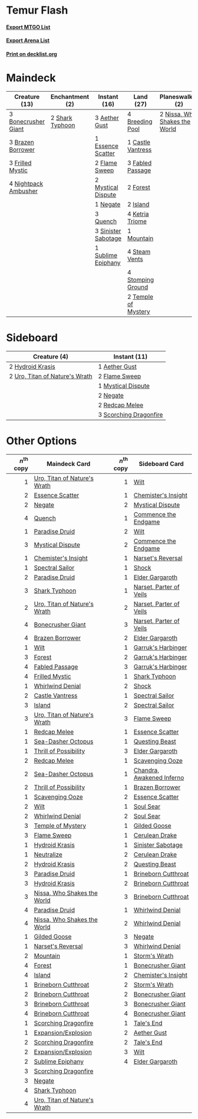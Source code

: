 # Temur Flash

#### [Export MTGO List](../collection/Temur%20Flash/Temur%20Flash.txt)
#### [Export Arena List](../collection/Temur%20Flash/Temur%20Flash_arena.txt)
#### [Print on decklist.org](http://decklist.org/?deckmain=3%09Aether%20Gust%0A3%09Bonecrusher%20Giant%0A3%09Brazen%20Borrower%0A4%09Breeding%20Pool%0A1%09Castle%20Vantress%0A1%09Essence%20Scatter%0A3%09Fabled%20Passage%0A2%09Flame%20Sweep%0A2%09Forest%0A3%09Frilled%20Mystic%0A2%09Island%0A4%09Ketria%20Triome%0A1%09Mountain%0A2%09Mystical%20Dispute%0A1%09Negate%0A4%09Nightpack%20Ambusher%0A2%09Nissa,%20Who%20Shakes%20the%20World%0A3%09Quench%0A2%09Shark%20Typhoon%0A3%09Sinister%20Sabotage%0A4%09Steam%20Vents%0A4%09Stomping%20Ground%0A1%09Sublime%20Epiphany%0A2%09Temple%20of%20Mystery&deckside=1%09Aether%20Gust%0A2%09Flame%20Sweep%0A2%09Hydroid%20Krasis%0A1%09Mystical%20Dispute%0A2%09Negate%0A2%09Redcap%20Melee%0A3%09Scorching%20Dragonfire%0A2%09Uro,%20Titan%20of%20Nature's%20Wrath)
# Maindeck

|                                         Creature (13)                                         |                                     Enchantment (2)                                      |                                         Instant (16)                                         |                                          Land (27)                                           |                                            Planeswalker (2)                                            |
|-----------------------------------------------------------------------------------------------|------------------------------------------------------------------------------------------|----------------------------------------------------------------------------------------------|----------------------------------------------------------------------------------------------|--------------------------------------------------------------------------------------------------------|
|3 [Bonecrusher Giant](http://gatherer.wizards.com/Pages/Card/Details.aspx?multiverseid=473077) |2 [Shark Typhoon](http://gatherer.wizards.com/Pages/Card/Details.aspx?multiverseid=479587)|3 [Aether Gust](http://gatherer.wizards.com/Pages/Card/Details.aspx?multiverseid=466796)      |4 [Breeding Pool](http://gatherer.wizards.com/Pages/Card/Details.aspx?multiverseid=97088)     |2 [Nissa, Who Shakes the World](http://gatherer.wizards.com/Pages/Card/Details.aspx?multiverseid=461096)|
|3 [Brazen Borrower](http://gatherer.wizards.com/Pages/Card/Details.aspx?multiverseid=473001)   |                                                                                          |1 [Essence Scatter](http://gatherer.wizards.com/Pages/Card/Details.aspx?multiverseid=426754)  |1 [Castle Vantress](http://gatherer.wizards.com/Pages/Card/Details.aspx?multiverseid=473204)  |                                                                                                        |
|3 [Frilled Mystic](http://gatherer.wizards.com/Pages/Card/Details.aspx?multiverseid=457318)    |                                                                                          |2 [Flame Sweep](http://gatherer.wizards.com/Pages/Card/Details.aspx?multiverseid=466893)      |3 [Fabled Passage](http://gatherer.wizards.com/Pages/Card/Details.aspx?multiverseid=473206)   |                                                                                                        |
|4 [Nightpack Ambusher](http://gatherer.wizards.com/Pages/Card/Details.aspx?multiverseid=466939)|                                                                                          |2 [Mystical Dispute](http://gatherer.wizards.com/Pages/Card/Details.aspx?multiverseid=473020) |2 [Forest](http://gatherer.wizards.com/Pages/Card/Details.aspx?multiverseid=439860)           |                                                                                                        |
|                                                                                               |                                                                                          |1 [Negate](http://gatherer.wizards.com/Pages/Card/Details.aspx?multiverseid=423707)           |2 [Island](http://gatherer.wizards.com/Pages/Card/Details.aspx?multiverseid=439857)           |                                                                                                        |
|                                                                                               |                                                                                          |3 [Quench](http://gatherer.wizards.com/Pages/Card/Details.aspx?multiverseid=457192)           |4 [Ketria Triome](http://gatherer.wizards.com/Pages/Card/Details.aspx?multiverseid=479770)    |                                                                                                        |
|                                                                                               |                                                                                          |3 [Sinister Sabotage](http://gatherer.wizards.com/Pages/Card/Details.aspx?multiverseid=452804)|1 [Mountain](http://gatherer.wizards.com/Pages/Card/Details.aspx?multiverseid=439859)         |                                                                                                        |
|                                                                                               |                                                                                          |1 [Sublime Epiphany](http://gatherer.wizards.com/Pages/Card/Details.aspx?multiverseid=488254) |4 [Steam Vents](http://gatherer.wizards.com/Pages/Card/Details.aspx?multiverseid=405109)      |                                                                                                        |
|                                                                                               |                                                                                          |                                                                                              |4 [Stomping Ground](http://gatherer.wizards.com/Pages/Card/Details.aspx?multiverseid=405110)  |                                                                                                        |
|                                                                                               |                                                                                          |                                                                                              |2 [Temple of Mystery](http://gatherer.wizards.com/Pages/Card/Details.aspx?multiverseid=373571)|                                                                                                        |


# Sideboard

|                                              Creature (4)                                               |                                          Instant (11)                                           |
|---------------------------------------------------------------------------------------------------------|-------------------------------------------------------------------------------------------------|
|2 [Hydroid Krasis](http://gatherer.wizards.com/Pages/Card/Details.aspx?multiverseid=457327)              |1 [Aether Gust](http://gatherer.wizards.com/Pages/Card/Details.aspx?multiverseid=466796)         |
|2 [Uro, Titan of Nature's Wrath](http://gatherer.wizards.com/Pages/Card/Details.aspx?multiverseid=476480)|2 [Flame Sweep](http://gatherer.wizards.com/Pages/Card/Details.aspx?multiverseid=466893)         |
|                                                                                                         |1 [Mystical Dispute](http://gatherer.wizards.com/Pages/Card/Details.aspx?multiverseid=473020)    |
|                                                                                                         |2 [Negate](http://gatherer.wizards.com/Pages/Card/Details.aspx?multiverseid=423707)              |
|                                                                                                         |2 [Redcap Melee](http://gatherer.wizards.com/Pages/Card/Details.aspx?multiverseid=473097)        |
|                                                                                                         |3 [Scorching Dragonfire](http://gatherer.wizards.com/Pages/Card/Details.aspx?multiverseid=473101)|


# Other Options

|*n*<sup>th</sup> copy|                                             Maindeck Card                                             |*n*<sup>th</sup> copy|                                           Sideboard Card                                           |
|--------------------:|-------------------------------------------------------------------------------------------------------|--------------------:|----------------------------------------------------------------------------------------------------|
|                    1|[Uro, Titan of Nature's Wrath](http://gatherer.wizards.com/Pages/Card/Details.aspx?multiverseid=476480)|                    1|[Wilt](http://gatherer.wizards.com/Pages/Card/Details.aspx?multiverseid=479696)                     |
|                    2|[Essence Scatter](http://gatherer.wizards.com/Pages/Card/Details.aspx?multiverseid=426754)             |                    1|[Chemister's Insight](http://gatherer.wizards.com/Pages/Card/Details.aspx?multiverseid=452782)      |
|                    2|[Negate](http://gatherer.wizards.com/Pages/Card/Details.aspx?multiverseid=423707)                      |                    2|[Mystical Dispute](http://gatherer.wizards.com/Pages/Card/Details.aspx?multiverseid=473020)         |
|                    4|[Quench](http://gatherer.wizards.com/Pages/Card/Details.aspx?multiverseid=457192)                      |                    1|[Commence the Endgame](http://gatherer.wizards.com/Pages/Card/Details.aspx?multiverseid=460972)     |
|                    1|[Paradise Druid](http://gatherer.wizards.com/Pages/Card/Details.aspx?multiverseid=461098)              |                    2|[Wilt](http://gatherer.wizards.com/Pages/Card/Details.aspx?multiverseid=479696)                     |
|                    3|[Mystical Dispute](http://gatherer.wizards.com/Pages/Card/Details.aspx?multiverseid=473020)            |                    2|[Commence the Endgame](http://gatherer.wizards.com/Pages/Card/Details.aspx?multiverseid=460972)     |
|                    1|[Chemister's Insight](http://gatherer.wizards.com/Pages/Card/Details.aspx?multiverseid=452782)         |                    1|[Narset's Reversal](http://gatherer.wizards.com/Pages/Card/Details.aspx?multiverseid=460989)        |
|                    1|[Spectral Sailor](http://gatherer.wizards.com/Pages/Card/Details.aspx?multiverseid=466830)             |                    1|[Shock](http://gatherer.wizards.com/Pages/Card/Details.aspx?multiverseid=129732)                    |
|                    2|[Paradise Druid](http://gatherer.wizards.com/Pages/Card/Details.aspx?multiverseid=461098)              |                    1|[Elder Gargaroth](http://gatherer.wizards.com/Pages/Card/Details.aspx?multiverseid=485502)          |
|                    3|[Shark Typhoon](http://gatherer.wizards.com/Pages/Card/Details.aspx?multiverseid=479587)               |                    1|[Narset, Parter of Veils](http://gatherer.wizards.com/Pages/Card/Details.aspx?multiverseid=460988)  |
|                    2|[Uro, Titan of Nature's Wrath](http://gatherer.wizards.com/Pages/Card/Details.aspx?multiverseid=476480)|                    2|[Narset, Parter of Veils](http://gatherer.wizards.com/Pages/Card/Details.aspx?multiverseid=460988)  |
|                    4|[Bonecrusher Giant](http://gatherer.wizards.com/Pages/Card/Details.aspx?multiverseid=473077)           |                    3|[Narset, Parter of Veils](http://gatherer.wizards.com/Pages/Card/Details.aspx?multiverseid=460988)  |
|                    4|[Brazen Borrower](http://gatherer.wizards.com/Pages/Card/Details.aspx?multiverseid=473001)             |                    2|[Elder Gargaroth](http://gatherer.wizards.com/Pages/Card/Details.aspx?multiverseid=485502)          |
|                    1|[Wilt](http://gatherer.wizards.com/Pages/Card/Details.aspx?multiverseid=479696)                        |                    1|[Garruk's Harbinger](http://gatherer.wizards.com/Pages/Card/Details.aspx?multiverseid=485508)       |
|                    3|[Forest](http://gatherer.wizards.com/Pages/Card/Details.aspx?multiverseid=439860)                      |                    2|[Garruk's Harbinger](http://gatherer.wizards.com/Pages/Card/Details.aspx?multiverseid=485508)       |
|                    4|[Fabled Passage](http://gatherer.wizards.com/Pages/Card/Details.aspx?multiverseid=473206)              |                    3|[Garruk's Harbinger](http://gatherer.wizards.com/Pages/Card/Details.aspx?multiverseid=485508)       |
|                    4|[Frilled Mystic](http://gatherer.wizards.com/Pages/Card/Details.aspx?multiverseid=457318)              |                    1|[Shark Typhoon](http://gatherer.wizards.com/Pages/Card/Details.aspx?multiverseid=479587)            |
|                    1|[Whirlwind Denial](http://gatherer.wizards.com/Pages/Card/Details.aspx?multiverseid=476332)            |                    2|[Shock](http://gatherer.wizards.com/Pages/Card/Details.aspx?multiverseid=129732)                    |
|                    2|[Castle Vantress](http://gatherer.wizards.com/Pages/Card/Details.aspx?multiverseid=473204)             |                    1|[Spectral Sailor](http://gatherer.wizards.com/Pages/Card/Details.aspx?multiverseid=466830)          |
|                    3|[Island](http://gatherer.wizards.com/Pages/Card/Details.aspx?multiverseid=439857)                      |                    2|[Spectral Sailor](http://gatherer.wizards.com/Pages/Card/Details.aspx?multiverseid=466830)          |
|                    3|[Uro, Titan of Nature's Wrath](http://gatherer.wizards.com/Pages/Card/Details.aspx?multiverseid=476480)|                    3|[Flame Sweep](http://gatherer.wizards.com/Pages/Card/Details.aspx?multiverseid=466893)              |
|                    1|[Redcap Melee](http://gatherer.wizards.com/Pages/Card/Details.aspx?multiverseid=473097)                |                    1|[Essence Scatter](http://gatherer.wizards.com/Pages/Card/Details.aspx?multiverseid=426754)          |
|                    1|[Sea-Dasher Octopus](http://gatherer.wizards.com/Pages/Card/Details.aspx?multiverseid=479586)          |                    1|[Questing Beast](http://gatherer.wizards.com/Pages/Card/Details.aspx?multiverseid=473133)           |
|                    1|[Thrill of Possibility](http://gatherer.wizards.com/Pages/Card/Details.aspx?multiverseid=473108)       |                    3|[Elder Gargaroth](http://gatherer.wizards.com/Pages/Card/Details.aspx?multiverseid=485502)          |
|                    2|[Redcap Melee](http://gatherer.wizards.com/Pages/Card/Details.aspx?multiverseid=473097)                |                    1|[Scavenging Ooze](http://gatherer.wizards.com/Pages/Card/Details.aspx?multiverseid=420783)          |
|                    2|[Sea-Dasher Octopus](http://gatherer.wizards.com/Pages/Card/Details.aspx?multiverseid=479586)          |                    1|[Chandra, Awakened Inferno](http://gatherer.wizards.com/Pages/Card/Details.aspx?multiverseid=466881)|
|                    2|[Thrill of Possibility](http://gatherer.wizards.com/Pages/Card/Details.aspx?multiverseid=473108)       |                    1|[Brazen Borrower](http://gatherer.wizards.com/Pages/Card/Details.aspx?multiverseid=473001)          |
|                    1|[Scavenging Ooze](http://gatherer.wizards.com/Pages/Card/Details.aspx?multiverseid=420783)             |                    2|[Essence Scatter](http://gatherer.wizards.com/Pages/Card/Details.aspx?multiverseid=426754)          |
|                    2|[Wilt](http://gatherer.wizards.com/Pages/Card/Details.aspx?multiverseid=479696)                        |                    1|[Soul Sear](http://gatherer.wizards.com/Pages/Card/Details.aspx?multiverseid=485483)                |
|                    2|[Whirlwind Denial](http://gatherer.wizards.com/Pages/Card/Details.aspx?multiverseid=476332)            |                    2|[Soul Sear](http://gatherer.wizards.com/Pages/Card/Details.aspx?multiverseid=485483)                |
|                    3|[Temple of Mystery](http://gatherer.wizards.com/Pages/Card/Details.aspx?multiverseid=373571)           |                    1|[Gilded Goose](http://gatherer.wizards.com/Pages/Card/Details.aspx?multiverseid=473122)             |
|                    3|[Flame Sweep](http://gatherer.wizards.com/Pages/Card/Details.aspx?multiverseid=466893)                 |                    1|[Cerulean Drake](http://gatherer.wizards.com/Pages/Card/Details.aspx?multiverseid=466807)           |
|                    1|[Hydroid Krasis](http://gatherer.wizards.com/Pages/Card/Details.aspx?multiverseid=457327)              |                    1|[Sinister Sabotage](http://gatherer.wizards.com/Pages/Card/Details.aspx?multiverseid=452804)        |
|                    1|[Neutralize](http://gatherer.wizards.com/Pages/Card/Details.aspx?multiverseid=479579)                  |                    2|[Cerulean Drake](http://gatherer.wizards.com/Pages/Card/Details.aspx?multiverseid=466807)           |
|                    2|[Hydroid Krasis](http://gatherer.wizards.com/Pages/Card/Details.aspx?multiverseid=457327)              |                    2|[Questing Beast](http://gatherer.wizards.com/Pages/Card/Details.aspx?multiverseid=473133)           |
|                    3|[Paradise Druid](http://gatherer.wizards.com/Pages/Card/Details.aspx?multiverseid=461098)              |                    1|[Brineborn Cutthroat](http://gatherer.wizards.com/Pages/Card/Details.aspx?multiverseid=466804)      |
|                    3|[Hydroid Krasis](http://gatherer.wizards.com/Pages/Card/Details.aspx?multiverseid=457327)              |                    2|[Brineborn Cutthroat](http://gatherer.wizards.com/Pages/Card/Details.aspx?multiverseid=466804)      |
|                    3|[Nissa, Who Shakes the World](http://gatherer.wizards.com/Pages/Card/Details.aspx?multiverseid=461096) |                    3|[Brineborn Cutthroat](http://gatherer.wizards.com/Pages/Card/Details.aspx?multiverseid=466804)      |
|                    4|[Paradise Druid](http://gatherer.wizards.com/Pages/Card/Details.aspx?multiverseid=461098)              |                    1|[Whirlwind Denial](http://gatherer.wizards.com/Pages/Card/Details.aspx?multiverseid=476332)         |
|                    4|[Nissa, Who Shakes the World](http://gatherer.wizards.com/Pages/Card/Details.aspx?multiverseid=461096) |                    2|[Whirlwind Denial](http://gatherer.wizards.com/Pages/Card/Details.aspx?multiverseid=476332)         |
|                    1|[Gilded Goose](http://gatherer.wizards.com/Pages/Card/Details.aspx?multiverseid=473122)                |                    3|[Negate](http://gatherer.wizards.com/Pages/Card/Details.aspx?multiverseid=423707)                   |
|                    1|[Narset's Reversal](http://gatherer.wizards.com/Pages/Card/Details.aspx?multiverseid=460989)           |                    3|[Whirlwind Denial](http://gatherer.wizards.com/Pages/Card/Details.aspx?multiverseid=476332)         |
|                    2|[Mountain](http://gatherer.wizards.com/Pages/Card/Details.aspx?multiverseid=439859)                    |                    1|[Storm's Wrath](http://gatherer.wizards.com/Pages/Card/Details.aspx?multiverseid=476408)            |
|                    4|[Forest](http://gatherer.wizards.com/Pages/Card/Details.aspx?multiverseid=439860)                      |                    1|[Bonecrusher Giant](http://gatherer.wizards.com/Pages/Card/Details.aspx?multiverseid=473077)        |
|                    4|[Island](http://gatherer.wizards.com/Pages/Card/Details.aspx?multiverseid=439857)                      |                    2|[Chemister's Insight](http://gatherer.wizards.com/Pages/Card/Details.aspx?multiverseid=452782)      |
|                    1|[Brineborn Cutthroat](http://gatherer.wizards.com/Pages/Card/Details.aspx?multiverseid=466804)         |                    2|[Storm's Wrath](http://gatherer.wizards.com/Pages/Card/Details.aspx?multiverseid=476408)            |
|                    2|[Brineborn Cutthroat](http://gatherer.wizards.com/Pages/Card/Details.aspx?multiverseid=466804)         |                    2|[Bonecrusher Giant](http://gatherer.wizards.com/Pages/Card/Details.aspx?multiverseid=473077)        |
|                    3|[Brineborn Cutthroat](http://gatherer.wizards.com/Pages/Card/Details.aspx?multiverseid=466804)         |                    3|[Bonecrusher Giant](http://gatherer.wizards.com/Pages/Card/Details.aspx?multiverseid=473077)        |
|                    4|[Brineborn Cutthroat](http://gatherer.wizards.com/Pages/Card/Details.aspx?multiverseid=466804)         |                    4|[Bonecrusher Giant](http://gatherer.wizards.com/Pages/Card/Details.aspx?multiverseid=473077)        |
|                    1|[Scorching Dragonfire](http://gatherer.wizards.com/Pages/Card/Details.aspx?multiverseid=473101)        |                    1|[Tale's End](http://gatherer.wizards.com/Pages/Card/Details.aspx?multiverseid=466831)               |
|                    1|[Expansion/Explosion](http://gatherer.wizards.com/Pages/Card/Details.aspx?multiverseid=452974)         |                    2|[Aether Gust](http://gatherer.wizards.com/Pages/Card/Details.aspx?multiverseid=466796)              |
|                    2|[Scorching Dragonfire](http://gatherer.wizards.com/Pages/Card/Details.aspx?multiverseid=473101)        |                    2|[Tale's End](http://gatherer.wizards.com/Pages/Card/Details.aspx?multiverseid=466831)               |
|                    2|[Expansion/Explosion](http://gatherer.wizards.com/Pages/Card/Details.aspx?multiverseid=452974)         |                    3|[Wilt](http://gatherer.wizards.com/Pages/Card/Details.aspx?multiverseid=479696)                     |
|                    2|[Sublime Epiphany](http://gatherer.wizards.com/Pages/Card/Details.aspx?multiverseid=488254)            |                    4|[Elder Gargaroth](http://gatherer.wizards.com/Pages/Card/Details.aspx?multiverseid=485502)          |
|                    3|[Scorching Dragonfire](http://gatherer.wizards.com/Pages/Card/Details.aspx?multiverseid=473101)        |                     |                                                                                                    |
|                    3|[Negate](http://gatherer.wizards.com/Pages/Card/Details.aspx?multiverseid=423707)                      |                     |                                                                                                    |
|                    4|[Shark Typhoon](http://gatherer.wizards.com/Pages/Card/Details.aspx?multiverseid=479587)               |                     |                                                                                                    |
|                    4|[Uro, Titan of Nature's Wrath](http://gatherer.wizards.com/Pages/Card/Details.aspx?multiverseid=476480)|                     |                                                                                                    |


